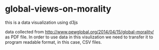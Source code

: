 # global-views-on-morality
this is a data visualization using d3js

data collected from http://www.pewglobal.org/2014/04/15/global-morality/ as PDF file.
In order to use data in this visulization we need to transfer it to program readable format, in this case, CSV files.